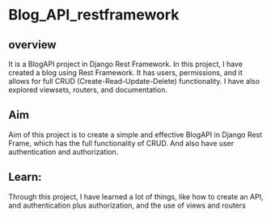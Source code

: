 # Blog_API_restframework

## overview

It is a BlogAPI project in Django Rest Framework. In this project, I have created a blog using Rest Framework. It has users, permissions, and it allows for full CRUD (Create-Read-Update-Delete)
functionality. I have also explored viewsets, routers, and documentation.

## Aim 
Aim of this project is to create a simple and effective BlogAPI in Django Rest Frame, which has the full functionality of CRUD. And also have user authentication and authorization. 

## Learn:
Through this project, I have learned a lot of things, like how to create an API, and authentication plus authorization, and the use of views and routers
